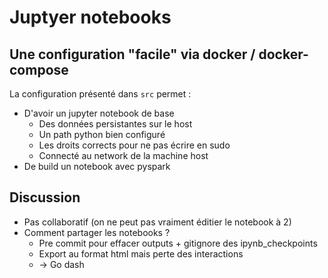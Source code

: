 # Juptyer notebooks

## Une configuration "facile" via docker / docker-compose

La configuration présenté dans `src` permet :
- D'avoir un jupyter notebook de base
  - Des données persistantes sur le host
  - Un path python bien configuré
  - Les droits corrects pour ne pas écrire en sudo
  - Connecté au network de la machine host
- De build un notebook avec pyspark

## Discussion

- Pas collaboratif (on ne peut pas vraiment éditier le notebook à 2)
- Comment partager les notebooks ?
  - Pre commit pour effacer outputs + gitignore des ipynb_checkpoints
  - Export au format html mais perte des interactions
  - -> Go dash

